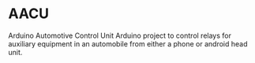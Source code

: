 # AACU
Arduino Automotive Control Unit
Arduino project to control relays for auxiliary equipment in an automobile from either a phone or android head unit.
